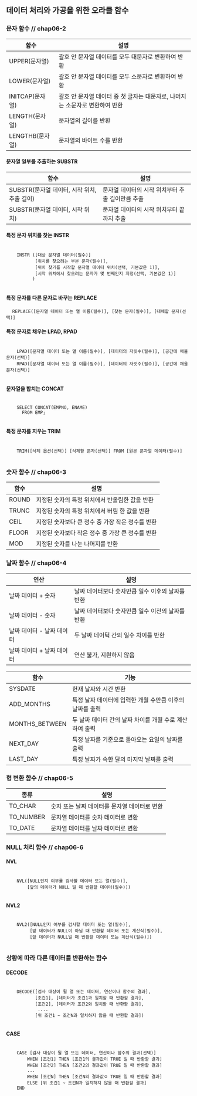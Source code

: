 ## 데이터 처리와 가공을 위한 오라클 함수

### 문자 함수       // chap06-2
| 함수   |   설명 |
| ----- | ------- |
| UPPER(문자열) | 괄호 안 문자열 데이터를 모두 대문자로 변환하여 반환 |
| LOWER(문자열) | 괄호 안 문자열 데이터를 모두 소문자로 변환하여 반환 |
| INITCAP(문자열) | 괄호 안 문자열 데이터 중 첫 글자는 대문자로, 나머지는 소문자로 변환하여 반환 |
| LENGTH(문자열) | 문자열의 길이를 반환 |
| LENGTHB(문자열) | 문자열의 바이트 수를 반환 |

#### 문자열 일부를 추출하는 SUBSTR
| 함수 | 설명 |
| ---- | ---- |
| SUBSTR(문자열 데이터, 시작 위치, 추출 길이) | 문자열 데이터의 시작 위치부터 추출 길이만큼 추출 |
| SUBSTR(문자열 데이터, 시작 위치) | 문자열 데이터의 시작 위치부터 끝까지 추출 | 

#### 특정 문자 위치를 찾는 INSTR
<pre>
  <code>
    INSTR ([대상 문자열 데이터(필수)]
           [위치를 찾으려는 부분 문자(필수)],
           [위치 찾기를 시작할 문자열 데이터 위치(선택, 기본값은 1)],
           [시작 위치에서 찾으려는 문자가 몇 번째인지 지정(선택, 기본값은 1)]
          )
  </code>
</pre>

#### 특정 문자를 다른 문자로 바꾸는 REPLACE 
<pre>
  <code>REPLACE([문자열 데이터 또는 열 이름(필수)], [찾는 문자(필수)], [대체할 문자(선택)]</code>
</pre>

#### 특정 문자로 채우는 LPAD, RPAD
<pre>
  <code>
    LPAD([문자열 데이터 또는 열 이름(필수)], [데이터의 자릿수(필수)], [공간에 채울 문자(선택)]
    RPAD([문자열 데이터 또는 열 이름(필수)], [데이터의 자릿수(필수)], [공간에 채울 문자(선택)]
  </code>
</pre>

#### 문자열을 합치는 CONCAT
<pre>
  <code>
    SELECT CONCAT(EMPNO, ENAME)
      FROM EMP;
  </code>
</pre>

#### 특정 문자를 지우는 TRIM
<pre>
  <code>
    TRIM([삭제 옵션(선택)] [삭제할 문자(선택)] FROM [원본 문자열 데이터(필수)]
  </code>
</pre>

### 숫자 함수       // chap06-3
| 함수 | 설명 |
| ---- | ---- |
| ROUND | 지정된 숫자의 특정 위치에서 반올림한 값을 반환|
| TRUNC | 지정된 숫자의 특정 위치에서 버림 한 값을 반환|
| CEIL | 지정된 숫자보다 큰 정수 중 가장 작은 정수를 반환|
|FLOOR | 지정된 숫자보다 작은 정수 중 가장 큰 정수를 반환|
| MOD | 지정된 숫자를 나눈 나머지를 반환 |

### 날짜 함수     // chap06-4
| 연산 | 설명 |
| ---- | ----- |
| 날짜 데이터 + 숫자 | 날짜 데이터보다 숫자만큼 일수 이후의 날짜를 반환 |
| 날짜 데이터 - 숫자 | 날짜 데이터보다 숫자만큼 일수 이전의 날짜를 반환 |
| 날짜 데이터 - 날짜 데이터 | 두 날짜 데이턱 간의 일수 차이를 반환 |
| 날짜 데이터 + 날짜 데이터 | 연산 불가, 지원하지 않음 |

| 함수 | 기능 |
| ---- | ---- |
| SYSDATE | 현재 날짜와 시간 반환 |
| ADD_MONTHS | 특정 날짜 데이터에 입력한 개월 수만큼 이후의 날짜를 출력 |
| MONTHS_BETWEEN | 두 날짜 데이터 간의 날짜 차이를 개월 수로 계산하여 출력 |
| NEXT_DAY | 특정 날짜를 기준으로 돌아오는 요일의 날짜를 출력 |
| LAST_DAY | 특정 날짜가 속한 달의 마지막 날짜를 출력 |

### 형 변환 함수    // chap06-5
| 종류 | 설명 |
| ---- | ---- |
| TO_CHAR | 숫자 또는 날짜 데이터를 문자열 데이터로 변환 |
| TO_NUMBER | 문자열 데이터를 숫자 데이터로 변환 |
| TO_DATE | 문자열 데이터를 날짜 데이터로 변환 |

### NULL 처리 함수   // chap06-6

#### NVL
<pre>
  <code>
    NVL([NULL인지 여부를 검사할 데이터 또는 열(필수)],
        [앞의 데이터가 NULL 일 때 반환할 데이터(필수)])
  </code>
</pre>

#### NVL2
<pre>
  <code>
    NVL2([NULL인지 여부를 검사할 데이터 또는 열(필수)],
         [앞 데이터가 NULL이 아닐 때 반환할 데이터 또는 계산식(필수)],
         [앞 데이터가 NULL일 때 반환할 데이터 또는 계산식(필수)])
  </code>
</pre>

### 상황에 따라 다른 데이터를 반환하는 함수

#### DECODE
<pre>
  <code>
    DECODE([검사 대상이 될 열 또는 데이터, 연산이나 함수의 결과],
           [조건1], [데이터가 조건1과 일치할 때 반환할 결과],
           [조건2], [데이터가 조건2와 일치할 때 반환할 결과],
            ....
           [위 조건1 ~ 조건N과 일치하지 않을 때 반환할 결과])
  </code>
</pre>

#### CASE
<pre>
  <code>
    CASE [검사 대상이 될 열 또는 데이터, 연산이나 함수의 결과(선택)]
        WHEN [조건1] THEN [조건1의 결과값이 TRUE 일 때 반환할 결과]
        WHEN [조건2] THEN [조건2의 결과값이 TRUE 일 때 반환할 결과]
        ...
        WHEN [조건N] THEN [조건N의 결과값ㅇ TRUE 일 때 반환할 결과]
        ELSE [위 조건1 ~ 조건N과 일치하지 않을 때 반환할 결과]
    END
  </code>
</pre>
